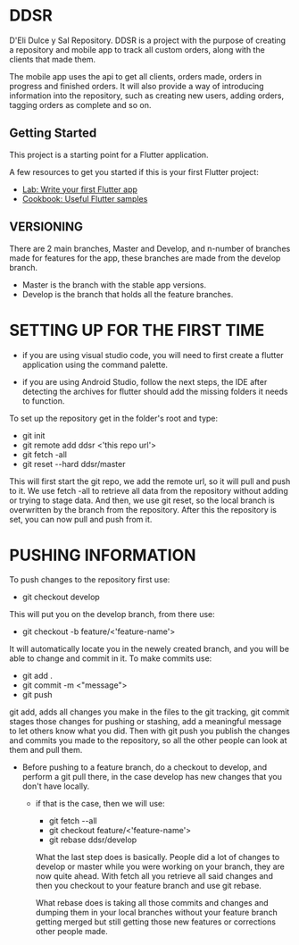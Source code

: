 # DDSR

D'Eli Dulce y Sal Repository.
DDSR is a project with the purpose of creating a repository and mobile app to track all custom orders, along with the clients that made them.

The mobile app uses the api to get all clients, orders made, orders in progress and finished orders. It will also provide a way of introducing information into the repository, such as creating new users,
adding orders, tagging orders as complete and so on. 

## Getting Started

This project is a starting point for a Flutter application.

A few resources to get you started if this is your first Flutter project:

- [Lab: Write your first Flutter app](https://flutter.io/docs/get-started/codelab)
- [Cookbook: Useful Flutter samples](https://flutter.io/docs/cookbook)

## VERSIONING

There are 2 main branches, Master and Develop, and n-number of branches made for features for the app, these branches are made from the develop branch.

- Master is the branch with the stable app versions.
- Develop is the branch that holds all the feature branches.

# SETTING UP FOR THE FIRST TIME

- if you are using visual studio code, you will need to first create a flutter application using the command palette. 

- if you are using Android Studio, follow the next steps, the IDE after detecting the archives for flutter should add the missing folders it needs to function.

To set up the repository get in the folder's root and type:
- git init
- git remote add ddsr <'this repo url'>
- git fetch -all
- git reset --hard ddsr/master

This will first start the git repo, we add the remote url, so it will pull and push to it. We use fetch -all to retrieve all data from the repository without adding or trying to stage data. And then, we use git reset, so the local branch is overwritten by the branch from the repository. After this the repository is set, you can now pull and push from it.

# PUSHING INFORMATION

To push changes to the repository first use:
- git checkout develop

This will put you on the develop branch, from there use:
- git checkout -b feature/<'feature-name'>

It will automatically locate you in the newely created branch, and you will be able to change and commit in it. To make commits use:
- git add .
- git commit -m <"message">
- git push

git add, adds all changes you make in the files to the git tracking, git commit stages those changes for pushing or stashing, add a meaningful message to let others know what you did. Then with git push you publish the changes and commits you made to the repository, so all the other people can look at them and pull them.

- Before pushing to a feature branch, do a checkout to develop, and perform a git pull there, in the case develop has new changes that you don't have locally.
    - if that is the case, then we will use:
        - git fetch --all
        - git checkout feature/<'feature-name'>
        - git rebase ddsr/develop
    
        What the last step does is basically. 
        People did a lot of changes to develop or master while you were working on your branch, they are now quite ahead. With fetch all you retrieve all said changes and then you checkout to your feature branch and use git rebase.

        What rebase does is taking all those commits and changes and dumping them in your local branches without your feature branch getting merged but still getting those new features or corrections other people made.
